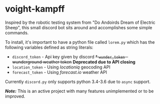 # voight-kampff

Inspired by the robotic testing system from "Do Andoirds Dream of Electric Sheep", this small discord bot sits around and accomplishes some simple commands.

To install, it's important to have a python file called `lorem.py` which has the following variables defined as string literals:
* `discord_token` - Api key given by discord
~~* `wunder_token` - wunderground weather token~~ **Deprecated due to API closing**
* `location_token` - Using *locationiq* geocoding API
* `forecast_token` - Using *forecast.io* weather API

Currently `discord.py` only supports python 3.4-3.6 due to `async` support.

***Note:*** This is an active project with many features unimplemented or to be improved.

